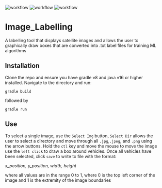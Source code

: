 ![workflow](https://github.com/AerialArmourAquisition/Image_Labeling/actions/workflows/linux_JDK_11.yml/badge.svg)
![workflow](https://github.com/AerialArmourAquisition/Image_Labeling/actions/workflows/linux_JDK_15.yml/badge.svg)
![workflow](https://github.com/AerialArmourAquisition/Image_Labeling/actions/workflows/linux_JDK_16.yml/badge.svg)

# Image_Labelling
A labelling tool that displays satellite images and allows the user to graphically draw boxes that are converted into .txt label files for training ML algorithms


## Installation
Clone the repo and ensure you have gradle v8 and java v16 or higher installed.  Navigate to the directory and run:
```
gradle build
```
followed by
```
gradle run
```

## Use
To select a single image, use the `Select Img` button,  `Select Dir` allows the user to select a directory and move through all `.jpg`,`.jpeg`, and `.png` using the arrow buttons.  Hold the `ctl` key and move the mouse to move the image use the `left click` to draw a box around vehicles. Once all vehicles have been selected, click `save` to write to file with the format:

_x_position, y_position, width, height_

where all values are in the range 0 to 1, where 0 is the top left corner of the image and 1 is the extremity of the image boundaries

